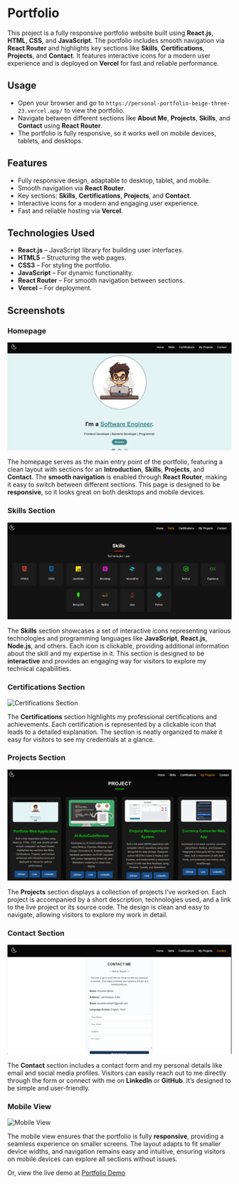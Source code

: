 # Portfolio
This project is a fully responsive portfolio website built using **React.js**, **HTML**, **CSS**, and **JavaScript**. The portfolio includes smooth navigation via **React Router** and highlights key sections like **Skills**, **Certifications**, **Projects**, and **Contact**. It features interactive icons for a modern user experience and is deployed on **Vercel** for fast and reliable performance.


## Usage

- Open your browser and go to `https://personal-portfolio-beige-three-23.vercel.app/` to view the portfolio.
- Navigate between different sections like **About Me**, **Projects**, **Skills**, and **Contact** using **React Router**.
- The portfolio is fully responsive, so it works well on mobile devices, tablets, and desktops.

## Features

- Fully responsive design, adaptable to desktop, tablet, and mobile.
- Smooth navigation via **React Router**.
- Key sections: **Skills**, **Certifications**, **Projects**, and **Contact**.
- Interactive icons for a modern and engaging user experience.
- Fast and reliable hosting via **Vercel**.

## Technologies Used

- **React.js** – JavaScript library for building user interfaces.
- **HTML5** – Structuring the web pages.
- **CSS3** – For styling the portfolio.
- **JavaScript** – For dynamic functionality.
- **React Router** – For smooth navigation between sections.
- **Vercel** – For deployment.
## Screenshots

### Homepage
![Homepage](public/Images/homepages.png)

The homepage serves as the main entry point of the portfolio, featuring a clean layout with sections for an **Introduction**, **Skills**, **Projects**, and **Contact**. The **smooth navigation** is enabled through **React Router**, making it easy to switch between different sections. This page is designed to be **responsive**, so it looks great on both desktops and mobile devices.

### Skills Section
![Skills Section](public/Images/skills.png)

The **Skills** section showcases a set of interactive icons representing various technologies and programming languages like **JavaScript**, **React.js**, **Node.js**, and others. Each icon is clickable, providing additional information about the skill and my expertise in it. This section is designed to be **interactive** and provides an engaging way for visitors to explore my technical capabilities.

### Certifications Section
![Certifications Section](assets/public/certficate.png)

The **Certifications** section highlights my professional certifications and achievements. Each certification is represented by a clickable icon that leads to a detailed explanation. The section is neatly organized to make it easy for visitors to see my credentials at a glance.

### Projects Section
![Projects Section](public/Images/projects.png)

The **Projects** section displays a collection of projects I’ve worked on. Each project is accompanied by a short description, technologies used, and a link to the live project or its source code. The design is clean and easy to navigate, allowing visitors to explore my work in detail.

### Contact Section
![Contact Section](public/Images/contact.png)

The **Contact** section includes a contact form and my personal details like email and social media profiles. Visitors can easily reach out to me directly through the form or connect with me on **LinkedIn** or **GitHub**. It’s designed to be simple and user-friendly.

### Mobile View
![Mobile View](assets/public/59004759-f2bc-4483-9316-d4d4139024fa.jpg)

The mobile view ensures that the portfolio is fully **responsive**, providing a seamless experience on smaller screens. The layout adapts to fit smaller device widths, and navigation remains easy and intuitive, ensuring visitors on mobile devices can explore all sections without issues.

Or, view the live demo at [Portfolio Demo](https://personal-portfolio-beige-three-23.vercel.app/)

